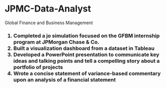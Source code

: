 # JPMC-Data-Analyst
Global Finance and Business Management

<h3><ol>
  <li>Completed a jo simulation focused on the GFBM internship program at JPMorgan
 Chase & Co.
 <li>Built a visualization dashboard from a dataset in Tableau
 <li>Developed a PowerPoint presentation to communicate key ideas and talking
 points and tell a compelling story about a portfolio of projects
 <li>Wrote a concise statement of variance-based commentary upon an analysis of a
 financial statement</ol></h3>
